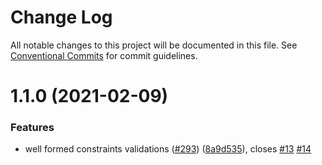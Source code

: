 # Change Log

All notable changes to this project will be documented in this file.
See [Conventional Commits](https://conventionalcommits.org) for commit guidelines.

# 1.1.0 (2021-02-09)

### Features

- well formed constraints validations ([#293](https://github.com/sap/xml-tools/issues/293)) ([8a9d535](https://github.com/sap/xml-tools/commit/8a9d535e95a52b9dfc1068d2e203b09bd08e1066)), closes [#13](https://github.com/sap/xml-tools/issues/13) [#14](https://github.com/sap/xml-tools/issues/14)
